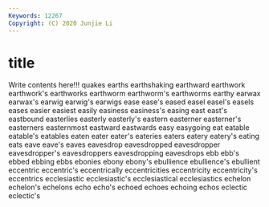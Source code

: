 ```yaml
---
Keywords: 12267
Copyright: (C) 2020 Junjie Li
---
```


# title

Write contents here!!!
quakes 
earths 
earthshaking 
earthward 
earthwork
earthwork's 
earthworks 
earthworm 
earthworm's 
earthworms 
earthy 
earwax 
earwax's 
earwig 
earwig's
earwigs 
ease 
ease's 
eased 
easel 
easel's 
easels 
eases 
easier 
easiest
easily 
easiness 
easiness's 
easing 
east 
east's 
eastbound 
easterlies 
easterly 
easterly's
eastern 
easterner 
easterner's 
easterners 
easternmost 
eastward 
eastwards 
easy 
easygoing 
eat
eatable 
eatable's 
eatables 
eaten 
eater 
eater's 
eateries 
eaters 
eatery 
eatery's
eating 
eats 
eave 
eave's 
eaves 
eavesdrop 
eavesdropped 
eavesdropper 
eavesdropper's 
eavesdroppers
eavesdropping 
eavesdrops 
ebb 
ebb's 
ebbed 
ebbing 
ebbs 
ebonies 
ebony 
ebony's
ebullience 
ebullience's 
ebullient 
eccentric 
eccentric's 
eccentrically 
eccentricities 
eccentricity 
eccentricity's 
eccentrics
ecclesiastic 
ecclesiastic's 
ecclesiastical 
ecclesiastics 
echelon 
echelon's 
echelons 
echo 
echo's 
echoed
echoes 
echoing 
echos 
eclectic 
eclectic's 
